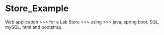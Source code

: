 # Store_Example
Web application >>> for a Lab Store >>> using >>> java, spring boot, SQL, mySQL, html and bootstrap.
